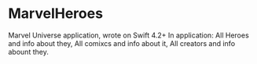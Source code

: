 # MarvelHeroes
Marvel Universe application, wrote on Swift 4.2+
In application: All Heroes and info about they, All comixcs and info about it, All creators and info abount they.
